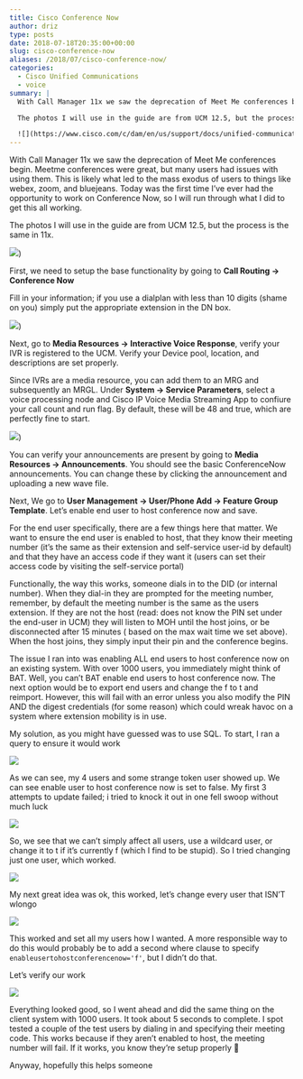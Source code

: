 ```yaml
---
title: Cisco Conference Now
author: driz
type: posts
date: 2018-07-18T20:35:00+00:00
slug: cisco-conference-now
aliases: /2018/07/cisco-conference-now/
categories:
  - Cisco Unified Communications
  - voice
summary: |
  With Call Manager 11x we saw the deprecation of Meet Me conferences begin. Meetme conferences were great, but many users had issues with using them. This is likely what led to the mass exodus of users to things like webex, zoom, and bluejeans. Today was the first time I’ve ever had the opportunity to work on Conference Now, so I will run through what I did to get this all working.

  The photos I will use in the guide are from UCM 12.5, but the process is the same in 11x.

  ![](https://www.cisco.com/c/dam/en/us/support/docs/unified-communications/unified-communications-manager-callmanager/200181-Configure-Conference-Now-Feature-on-CUCM-00.png))
---
```

With Call Manager 11x we saw the deprecation of Meet Me conferences begin. Meetme conferences were great, but many users had issues with using them. This is likely what led to the mass exodus of users to things like webex, zoom, and bluejeans. Today was the first time I’ve ever had the opportunity to work on Conference Now, so I will run through what I did to get this all working.

The photos I will use in the guide are from UCM 12.5, but the process is the same in 11x.

![](https://www.cisco.com/c/dam/en/us/support/docs/unified-communications/unified-communications-manager-callmanager/200181-Configure-Conference-Now-Feature-on-CUCM-00.png))

First, we need to setup the base functionality by going to **Call Routing -> Conference Now**

Fill in your information; if you use a dialplan with less than 10 digits (shame on you) simply put the appropriate extension in the DN box.

![](/images/cisco-conference-now/image-3.png))

Next, go to **Media Resources -> Interactive Voice Response**, verify your IVR is registered to the UCM. Verify your Device pool, location, and descriptions are set properly.

Since IVRs are a media resource, you can add them to an MRG and subsequently an MRGL. Under **System -> Service Parameters**, select a voice processing node and Cisco IP Voice Media Streaming App to confiure your call count and run flag. By default, these will be 48 and true, which are perfectly fine to start.

![](/images/cisco-conference-now/image-4.png))

You can verify your announcements are present by going to **Media Resources -> Announcements**. You should see the basic ConferenceNow announcements. You can change these by clicking the announcement and uploading a new wave file.

Next, We go to **User Management -> User/Phone Add -> Feature Group Template**. Let’s enable end user to host conference now and save.

For the end user specifically, there are a few things here that matter. We want to ensure the end user is enabled to host, that they know their meeting number (it’s the same as their extension and self-service user-id by default) and that they have an access code if they want it (users can set their access code by visiting the self-service portal)

Functionally, the way this works, someone dials in to the DID (or internal number). When they dial-in they are prompted for the meeting number, remember, by default the meeting number is the same as the users extension. If they are not the host (read: does not know the PIN set under the end-user in UCM) they will listen to MOH until the host joins, or be disconnected after 15 minutes ( based on the max wait time we set above). When the host joins, they simply input their pin and the conference begins.

The issue I ran into was enabling ALL end users to host conference now on an existing system. With over 1000 users, you immediately might think of BAT. Well, you can’t BAT enable end users to host conference now. The next option would be to export end users and change the f to t and reimport. However, this will fail with an error unless you also modify the PIN AND the digest credentials (for some reason) which could wreak havoc on a system where extension mobility is in use.

My solution, as you might have guessed was to use SQL. To start, I ran a query to ensure it would work

![](/images/cisco-conference-now/image-5.png)

As we can see, my 4 users and some strange token user showed up. We can see enable user to host conference now is set to false. My first 3 attempts to update failed; i tried to knock it out in one fell swoop without much luck

![](/images/cisco-conference-now/image-6.png)

So, we see that we can’t simply affect all users, use a wildcard user, or change it to t if it’s currently f (which I find to be stupid). So I tried changing just one user, which worked.

![](/images/cisco-conference-now/image-7.png)

My next great idea was ok, this worked, let’s change every user that ISN’T wlongo

![](/images/cisco-conference-now/image-8.png)

This worked and set all my users how I wanted. A more responsible way to do this would probably be to add a second where clause to specify `enableusertohostconferencenow='f'`, but I didn’t do that.

Let’s verify our work

![](/images/cisco-conference-now/image-9.png)

Everything looked good, so I went ahead and did the same thing on the client system with 1000 users. It took about 5 seconds to complete. I spot tested a couple of the test users by dialing in and specifying their meeting code. This works because if they aren’t enabled to host, the meeting number will fail. If it works, you know they’re setup properly 🙂

Anyway, hopefully this helps someone
